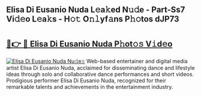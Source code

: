 ## Elisa Di Eusanio Nuda L𝚎a𝚔ed N𝚞𝚍e - Part-Ss7 Vi𝚍𝚎o L𝚎a𝚔s - H𝚘𝚝 O𝚗𝚕yf𝚊ns P𝚑𝚘tos dJP73

# <h2><a href="http://kfc3a5n.oniu.top/?m=Elisa+Di+Eusanio+Nuda">🔗👉 🔴 Elisa Di Eusanio Nuda P𝚑ot𝚘𝚜 V𝚒d𝚎o</a></h2>

[![Elisa Di Eusanio Nuda Nu𝚍e𝚜](https://i.imgur.com/0qMVB7G.gif)](http://kfc3a5n.oniu.top/?m=Elisa+Di+Eusanio+Nuda)
Web-based entertainer and digital media artist Elisa Di Eusanio Nuda, acclaimed for disseminating dance and lifestyle ideas through solo and collaborative dance performances and short videos. Prodigious performer Elisa Di Eusanio Nuda, recognized for their remarkable talents and achievements in the entertainment industry.  
